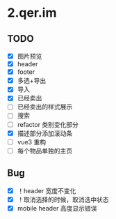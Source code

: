 # 2.qer.im

## TODO

- [x] 图片预览
- [x] header
- [x] footer
- [x] 多选+导出
- [x] 导入
- [x] 已经卖出
- [ ] 已经卖出的样式展示
- [ ] 搜索
- [ ] refactor 类别变化部分
- [x] 描述部分添加滚动条
- [ ] vue3 重构
- [ ] 每个物品单独的主页

## Bug

- [x] ！header 宽度不变化
- [x] ！取消选择的时候，取消选中状态
- [x] mobile header 高度显示错误
